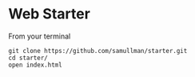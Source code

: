 # Web Starter

From your terminal
```
git clone https://github.com/samullman/starter.git
cd starter/
open index.html
```
